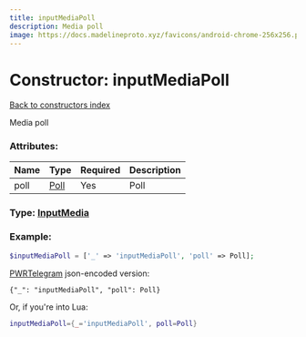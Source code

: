 ```yaml
---
title: inputMediaPoll
description: Media poll
image: https://docs.madelineproto.xyz/favicons/android-chrome-256x256.png
---
```

# Constructor: inputMediaPoll  
[Back to constructors index](index.md)



Media poll

### Attributes:

| Name     |    Type       | Required | Description |
|----------|---------------|----------|-------------|
|poll|[Poll](../types/Poll.md) | Yes|Poll|



### Type: [InputMedia](../types/InputMedia.md)


### Example:

```php
$inputMediaPoll = ['_' => 'inputMediaPoll', 'poll' => Poll];
```  

[PWRTelegram](https://pwrtelegram.xyz) json-encoded version:

```
{"_": "inputMediaPoll", "poll": Poll}
```


Or, if you're into Lua:

```lua
inputMediaPoll={_='inputMediaPoll', poll=Poll}

```


